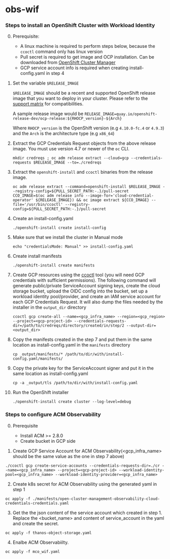 # obs-wif

### Steps to install an OpenShift Cluster with Workload Identity

0. Prerequisite:
   - A linux machine is required to perform steps below, because the `ccoctl` command only has linux version
   - Pull secret is required to get image and OCP installation. Can be downloaded from [OpenShift Cluster Manager](https://console.redhat.com/openshift/install/pull-secret)
   - GCP service account info is required when creating install-config.yaml in step 4

1. Set the variable `$RELEASE_IMAGE`

   `$RELEASE_IMAGE` should be a recent and supported  OpenShift release image that you want to deploy in your cluster.
   Please refer to the [support matrix](../README.md#support-matrix) for compatibilities.

   A sample release image would be `RELEASE_IMAGE=quay.io/openshift-release-dev/ocp-release:${RHOCP_version}-${Arch}`

   Where `RHOCP_version` is the OpenShift version (e.g `4.10.0-fc.4` or `4.9.3`) and the `Arch` is the architecture type (e.g `x86_64`)

2. Extract the GCP Credentials Request objects from the above release image. You must use version 4.7 or newer of the `oc` CLI.
   ```
   mkdir credreqs ; oc adm release extract --cloud=gcp --credentials-requests $RELEASE_IMAGE --to=./credreqs
   ```
3. Extract the `openshift-install` and `ccoctl` binaries from the release image.
   ```
   oc adm release extract --command=openshift-install $RELEASE_IMAGE --registry-config=${PULL_SECRET_PATH:-.}/pull-secret
   CCO_IMAGE=$(oc adm release info --image-for='cloud-credential-operator' ${RELEASE_IMAGE}) && oc image extract ${CCO_IMAGE} --file='/usr/bin/ccoctl' --registry-config=${PULL_SECRET_PATH:-.}/pull-secret
   ```
4. Create an install-config.yaml
   ```
   ./openshift-install create install-config
   ```
5. Make sure that we install the cluster in Manual mode
   ```
   echo "credentialsMode: Manual" >> install-config.yaml
   ``` 
6. Create install manifests
   ```
   ./openshift-install create manifests   
   ```
7. Create GCP resources using the [ccoctl](./ccoctl.md) tool (you will need GCP credentials with sufficient permissions). The following command will generate public/private ServiceAccount signing keys, create the cloud storage bucket, upload the OIDC config into the bucket, set up a workload identity pool/provider, and create an IAM service account for each GCP Credentials Request. It will also dump the files needed by the installer in the `output_dir` directory
   ```
   ccoctl gcp create-all --name=<gcp_infra_name> --region=<gcp_region> --project=<gcp-project-id> --credentials-requests-dir=/path/to/credreqs/directory/created/in/step/2 --output-dir=<output_dir>
   ```
8. Copy the manifests created in the step 7 and put them in the same location as install-config.yaml in the `manifests` directory
   ```
   cp _output/manifests/* /path/to/dir/with/install-config.yaml/manifests/
   ```
9. Copy the private key for the ServiceAccount signer and put it in the same location as install-config.yaml
   ```
   cp -a _output/tls /path/to/dir/with/install-config.yaml
   ```
10. Run the OpenShift installer
    ```
    ./openshift-install create cluster --log-level=debug
    ```

### Steps to configure ACM Observability 
0. Prerequisite
   - Install ACM >= 2.8.0
   - Create bucket in GCP side

1. Create GCP Service Account for ACM Observability(<gcp_infra_name> should be the same value as the one in step 7 above)
```
./ccoctl gcp create-service-accounts --credentials-requests-dir=./cr --name=<gcp_infra_name> --project=<gcp-project-id> --workload-identity-pool=<gcp_infra_name> --workload-identity-provider=<gcp_infra_name>
```

2. Create k8s secret for ACM Observability using the generated yaml in step 1
```
oc apply -f ./manifests/open-cluster-management-observability-cloud-credentials-credentials.yaml
```

3. Get the the json content of the service account which created in step 1. Replace the <bucket_name> and content of service_account in the yaml and create the secret.
```
oc apply -f thanos-object-storage.yaml
```

4. Enalbe ACM Observabiilty.
```
oc apply -f mco_wif.yaml
```
